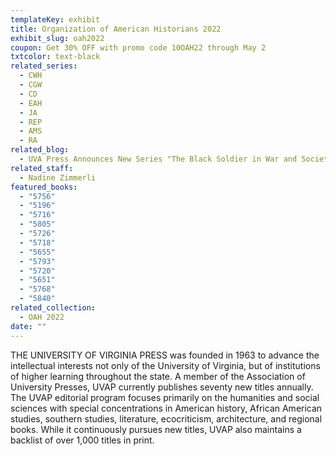 ```yaml
---
templateKey: exhibit
title: Organization of American Historians 2022
exhibit_slug: oah2022
coupon: Get 30% OFF with promo code 10OAH22 through May 2
txtcolor: text-black
related_series:
  - CWH
  - CGW
  - CD
  - EAH
  - JA
  - REP
  - AMS
  - RA
related_blog:
  - UVA Press Announces New Series "The Black Soldier in War and Society"
related_staff:
  - Nadine Zimmerli
featured_books:
  - "5756"
  - "5196"
  - "5716"
  - "5805"
  - "5726"
  - "5718"
  - "5655"
  - "5793"
  - "5720"
  - "5651"
  - "5768"
  - "5840"
related_collection:
  - OAH 2022
date: ""
---
```

THE UNIVERSITY OF VIRGINIA PRESS was founded in 1963 to advance the intellectual interests not only of the University of Virginia, but of institutions of higher learning throughout the state. A member of the Association of University Presses, UVAP currently publishes seventy new titles annually. The UVAP editorial program focuses primarily on the humanities and social sciences with special concentrations in American history, African American studies, southern studies, literature, ecocriticism, architecture, and regional books. While it continuously pursues new titles, UVAP also maintains a backlist of over 1,000 titles in print.